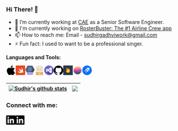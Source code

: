 ### Hi There! 👋

- 🔭 I’m currently working at [CAE](https://www.cae.com/) as a Senior Software Engineer.
- 📱 I'm currently working on [RosterBuster: The #1 Airline Crew app](https://apps.apple.com/us/app/rosterbuster-airline-crew-app/id1035558169#?platform=iphone)
- 📫 How to reach me: Email - sudhirgadhviwork@gmail.com
- ⚡ Fun fact: I used to want to be a professional singer.

**Languages and Tools:**  

[<img align="left" alt="iOS" width="26px" src="./icons/apple.png" />][ios]
[<img align="left" alt="Swift" width="26px" src="./icons/swift.png" />][swift]
[<img align="left" alt="React" width="26px" src="./icons/react.png" />][reactnative]
[<img align="left" alt="Javascript" width="26px" src="./icons/javascript.png" />][javascript]
[<img align="left" alt="Visual Studio Code" width="26px" src="./icons/visual-studio.png" />][vscode]
[<img align="left" alt="Github" width="26px" src="./icons/github.png" />][git]
[<img align="left" alt="Firebase" width="26px" src="./icons/firebase1.png" />][firebase]
[<img align="left" alt="Realm" width="26px" src="./icons/realm.png" />][realm]
[<img align="left" alt="Jira" width="26px" src="./icons/jira.png" />][jira]

<br />
<br />

| <a href="https://github.com/sudhirgadhvi/github-readme-stats"><img align="center" src="https://github-readme-stats.vercel.app/api?username=sudhirgadhvi&show_icons=true&include_all_commits=true&count_private=true&theme=noctis_minimus&hide_border=true" alt="Sudhir's github stats" /></a> | <a href="https://github.com/sudhirgadhvi/github-readme-stats"><img align="center" src="https://github-readme-stats.vercel.app/api/top-langs/?username=sudhirgadhvi&layout=compact&theme=buefy&hide_border=true" /></a> |
| ------------- | ------------- |


### Connect with me:
[<img align="left" alt="sudhirgadhvi | LinkedIn" width="25px" src="./icons/linkedin.png" />][linkedin]
[<img align="left" alt="sudhirgadhvi | Instagram" width="25px" src="./icons/linkedin.png" />][instagram]

[linkedin]: https://www.linkedin.com/in/sudhirgadhvi7/
[instagram]: https://www.instagram.com/mrsudhirgadhvi
[swift]: https://docs.swift.org/swift-book/LanguageGuide/TheBasics.html
[ios]: https://developer.apple.com/ios/
[vscode]: https://code.visualstudio.com
[reactnative]: https://reactnative.dev
[javascript]: https://developer.mozilla.org/en-US/docs/Web/JavaScript
[git]: https://github.com/SudhirGadhvi/SudhirGadhvi/blob/main/README.md
[firebase]: https://firebase.google.com
[realm]: https://realm.io
[jira]: https://www.atlassian.com/software/jira
